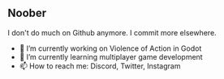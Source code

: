 ## Noober
I don't do much on Github anymore. I commit more elsewhere.

- 🔭 I’m currently working on Violence of Action in Godot
- 🌱 I’m currently learning multiplayer game development
- 📫 How to reach me: Discord, Twitter, Instagram

<!--
**FunNoober/FunNoober** is a ✨ _special_ ✨ repository because its `README.md` (this file) appears on your GitHub profile.

Here are some ideas to get you started:

- 🔭 I’m currently working on ...
- 🌱 I’m currently learning ...
- 👯 I’m looking to collaborate on ...
- 🤔 I’m looking for help with ...
- 💬 Ask me about ...
- 📫 How to reach me: ...
- 😄 Pronouns: ...
- ⚡ Fun fact: ...
-->
